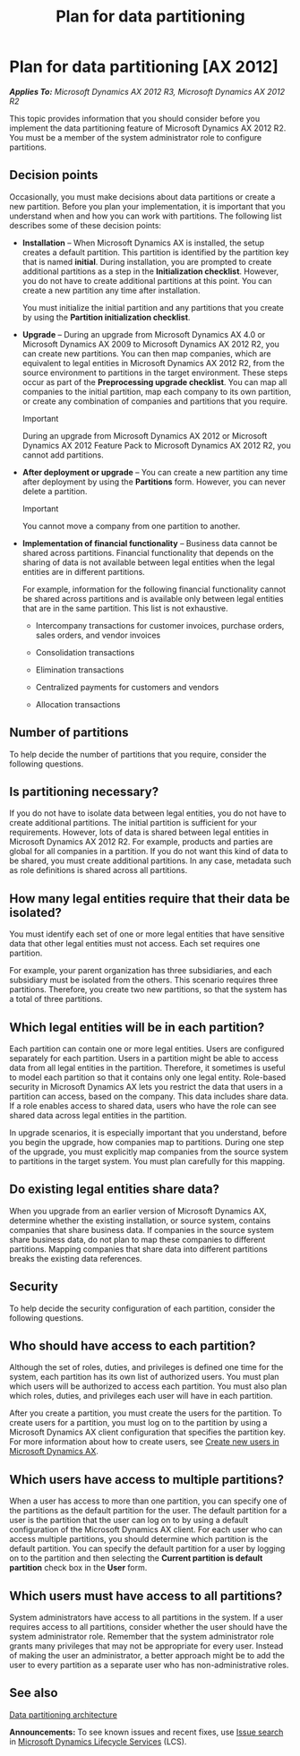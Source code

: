 ﻿---
title: Plan for data partitioning
TOCTitle: Plan for data partitioning
ms:assetid: bc872bc1-1575-4de7-b9f4-49c5296f0298
ms:mtpsurl: https://technet.microsoft.com/en-us/library/JJ728668(v=AX.60)
ms:contentKeyID: 49556575
ms.date: 05/02/2014
mtps_version: v=AX.60
---

# Plan for data partitioning [AX 2012]


_**Applies To:** Microsoft Dynamics AX 2012 R3, Microsoft Dynamics AX 2012 R2_

This topic provides information that you should consider before you implement the data partitioning feature of Microsoft Dynamics AX 2012 R2. You must be a member of the system administrator role to configure partitions.

## Decision points

Occasionally, you must make decisions about data partitions or create a new partition. Before you plan your implementation, it is important that you understand when and how you can work with partitions. The following list describes some of these decision points:

  - **Installation** – When Microsoft Dynamics AX is installed, the setup creates a default partition. This partition is identified by the partition key that is named **initial**. During installation, you are prompted to create additional partitions as a step in the **Initialization checklist**. However, you do not have to create additional partitions at this point. You can create a new partition any time after installation.
    
    You must initialize the initial partition and any partitions that you create by using the **Partition initialization checklist**.

  - **Upgrade** – During an upgrade from Microsoft Dynamics AX 4.0 or Microsoft Dynamics AX 2009 to Microsoft Dynamics AX 2012 R2, you can create new partitions. You can then map companies, which are equivalent to legal entities in Microsoft Dynamics AX 2012 R2, from the source environment to partitions in the target environment. These steps occur as part of the **Preprocessing upgrade checklist**. You can map all companies to the initial partition, map each company to its own partition, or create any combination of companies and partitions that you require.
    

    > [!IMPORTANT]
    > <P>During an upgrade from Microsoft Dynamics AX 2012 or Microsoft Dynamics AX 2012 Feature Pack to Microsoft Dynamics AX 2012 R2, you cannot add partitions.</P>



  - **After deployment or upgrade** – You can create a new partition any time after deployment by using the **Partitions** form. However, you can never delete a partition.
    

    > [!IMPORTANT]
    > <P>You cannot move a company from one partition to another.</P>



  - **Implementation of financial functionality** – Business data cannot be shared across partitions. Financial functionality that depends on the sharing of data is not available between legal entities when the legal entities are in different partitions.
    
    For example, information for the following financial functionality cannot be shared across partitions and is available only between legal entities that are in the same partition. This list is not exhaustive.
    
      - Intercompany transactions for customer invoices, purchase orders, sales orders, and vendor invoices
    
      - Consolidation transactions
    
      - Elimination transactions
    
      - Centralized payments for customers and vendors
    
      - Allocation transactions

## Number of partitions

To help decide the number of partitions that you require, consider the following questions.

## Is partitioning necessary?

If you do not have to isolate data between legal entities, you do not have to create additional partitions. The initial partition is sufficient for your requirements. However, lots of data is shared between legal entities in Microsoft Dynamics AX 2012 R2. For example, products and parties are global for all companies in a partition. If you do not want this kind of data to be shared, you must create additional partitions. In any case, metadata such as role definitions is shared across all partitions.

## How many legal entities require that their data be isolated?

You must identify each set of one or more legal entities that have sensitive data that other legal entities must not access. Each set requires one partition.

For example, your parent organization has three subsidiaries, and each subsidiary must be isolated from the others. This scenario requires three partitions. Therefore, you create two new partitions, so that the system has a total of three partitions.

## Which legal entities will be in each partition?

Each partition can contain one or more legal entities. Users are configured separately for each partition. Users in a partition might be able to access data from all legal entities in the partition. Therefore, it sometimes is useful to model each partition so that it contains only one legal entity. Role-based security in Microsoft Dynamics AX lets you restrict the data that users in a partition can access, based on the company. This data includes share data. If a role enables access to shared data, users who have the role can see shared data across legal entities in the partition.

In upgrade scenarios, it is especially important that you understand, before you begin the upgrade, how companies map to partitions. During one step of the upgrade, you must explicitly map companies from the source system to partitions in the target system. You must plan carefully for this mapping.

## Do existing legal entities share data?

When you upgrade from an earlier version of Microsoft Dynamics AX, determine whether the existing installation, or source system, contains companies that share business data. If companies in the source system share business data, do not plan to map these companies to different partitions. Mapping companies that share data into different partitions breaks the existing data references.

## Security

To help decide the security configuration of each partition, consider the following questions.

## Who should have access to each partition?

Although the set of roles, duties, and privileges is defined one time for the system, each partition has its own list of authorized users. You must plan which users will be authorized to access each partition. You must also plan which roles, duties, and privileges each user will have in each partition.

After you create a partition, you must create the users for the partition. To create users for a partition, you must log on to the partition by using a Microsoft Dynamics AX client configuration that specifies the partition key. For more information about how to create users, see [Create new users in Microsoft Dynamics AX](create-new-users-in-microsoft-dynamics-ax.md).

## Which users have access to multiple partitions?

When a user has access to more than one partition, you can specify one of the partitions as the default partition for the user. The default partition for a user is the partition that the user can log on to by using a default configuration of the Microsoft Dynamics AX client. For each user who can access multiple partitions, you should determine which partition is the default partition. You can specify the default partition for a user by logging on to the partition and then selecting the **Current partition is default partition** check box in the **User** form.

## Which users must have access to all partitions?

System administrators have access to all partitions in the system. If a user requires access to all partitions, consider whether the user should have the system administrator role. Remember that the system administrator role grants many privileges that may not be appropriate for every user. Instead of making the user an administrator, a better approach might be to add the user to every partition as a separate user who has non-administrative roles.

## See also

[Data partitioning architecture](data-partitioning-architecture.md)

  
**Announcements:** To see known issues and recent fixes, use [Issue search](http://go.microsoft.com/fwlink/?linkid=389258) in [Microsoft Dynamics Lifecycle Services](http://go.microsoft.com/fwlink/?linkid=306505) (LCS).

